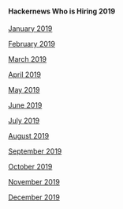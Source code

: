 #### Hackernews Who is Hiring 2019

[January 2019](https://news.ycombinator.com/item?id=18807017)

[February 2019]()

[March 2019]()

[April 2019]()

[May 2019]()

[June 2019]()

[July 2019]()

[August 2019]()

[September 2019]()

[October 2019]()

[November 2019]()

[December 2019]()
